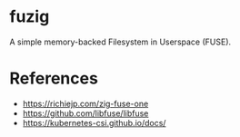 # fuzig
A simple memory-backed Filesystem in Userspace (FUSE).

# References
- https://richiejp.com/zig-fuse-one
- https://github.com/libfuse/libfuse
- https://kubernetes-csi.github.io/docs/
